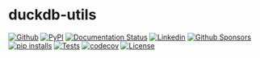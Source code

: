 # duckdb-utils

[![Github](https://img.shields.io/static/v1?label=GitHub&message=Repo&logo=GitHub&color=green)](https://github.com/Florents-Tselai/duckdb-utils)
[![PyPI](https://img.shields.io/pypi/v/duckdb-utils.svg)](https://pypi.org/project/duckdb-utils/)
[![Documentation Status](https://readthedocs.org/projects/duckdb-utils/badge/?version=stable)](http://duckdb-utils.tselai.com/en/latest/?badge=stable)
[![Linkedin](https://img.shields.io/badge/LinkedIn-0077B5?logo=linkedin&logoColor=white)](https://www.linkedin.com/in/florentstselai/)
[![Github Sponsors](https://img.shields.io/static/v1?label=Sponsor&message=%E2%9D%A4&logo=GitHub&color=pink)](https://github.com/sponsors/Florents-Tselai/)
[![pip installs](https://img.shields.io/pypi/dm/duckdb-utils?label=pip%20installs)](https://pypi.org/project/duckdb-utils/)
[![Tests](https://github.com/Florents-Tselai/duckdb-utils/actions/workflows/test.yml/badge.svg?branch=main)](https://github.com/Florents-Tselai/duckdb-utils/actions?query=workflow%3ATest)
[![codecov](https://codecov.io/gh/Florents-Tselai/duckdb-utils/branch/main/graph/badge.svg)](https://codecov.io/gh/Florents-Tselai/duckdb-utils)
[![License](https://img.shields.io/badge/BSD%20license-blue.svg)](https://github.com/Florents-Tselai/duckdb-utils/blob/main/LICENSE)

